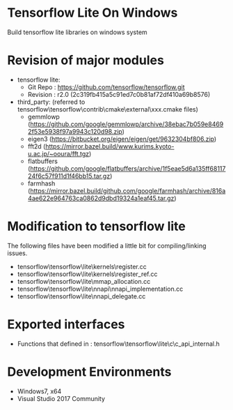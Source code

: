 # Tensorflow Lite On Windows

Build tensorflow lite libraries on windows system

# Revision of major modules
  - tensorflow lite:
    - Git Repo : https://github.com/tensorflow/tensorflow.git
    - Revision : r2.0 (2c319fb415a5c91ed7c0b81af72df410a69b8576)
  - third_party: (referred to tensorflow\tensorflow\contrib\cmake\external\xxx.cmake files)
    - gemmlowp (https://github.com/google/gemmlowp/archive/38ebac7b059e84692f53e5938f97a9943c120d98.zip)
    - eigen3 (https://bitbucket.org/eigen/eigen/get/9632304bf806.zip)
    - fft2d (https://mirror.bazel.build/www.kurims.kyoto-u.ac.jp/~ooura/fft.tgz)
    - flatbuffers (https://github.com/google/flatbuffers/archive/1f5eae5d6a135ff6811724f6c57f911d1f46bb15.tar.gz)
    - farmhash (https://mirror.bazel.build/github.com/google/farmhash/archive/816a4ae622e964763ca0862d9dbd19324a1eaf45.tar.gz)

# Modification to tensorflow lite
  The following files have been modified a little bit for compiling/linking issues.
  - tensorflow\tensorflow\lite\kernels\register.cc
  - tensorflow\tensorflow\lite\kernels\register_ref.cc
  - tensorflow\tensorflow\lite\mmap_allocation.cc
  - tensorflow\tensorflow\lite\nnapi\nnapi_implementation.cc
  - tensorflow\tensorflow\lite\nnapi_delegate.cc

# Exported interfaces
  - Functions that defined in : tensorflow\tensorflow\lite\c\c_api_internal.h

# Development Environments
  - Windows7, x64
  - Visual Studio 2017 Community
